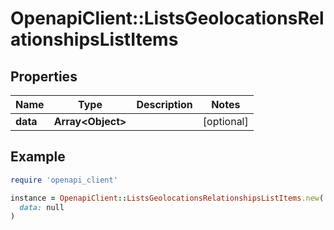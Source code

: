 # OpenapiClient::ListsGeolocationsRelationshipsListItems

## Properties

| Name | Type | Description | Notes |
| ---- | ---- | ----------- | ----- |
| **data** | **Array&lt;Object&gt;** |  | [optional] |

## Example

```ruby
require 'openapi_client'

instance = OpenapiClient::ListsGeolocationsRelationshipsListItems.new(
  data: null
)
```

